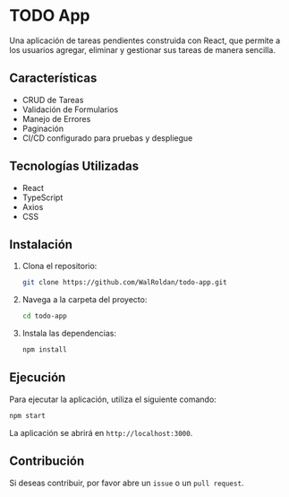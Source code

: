 # TODO App

Una aplicación de tareas pendientes construida con React, que permite a los usuarios agregar, eliminar y gestionar sus tareas de manera sencilla.

## Características

- CRUD de Tareas
- Validación de Formularios
- Manejo de Errores
- Paginación
- CI/CD configurado para pruebas y despliegue

## Tecnologías Utilizadas

- React
- TypeScript
- Axios
- CSS

## Instalación

1. Clona el repositorio:
   ```bash
   git clone https://github.com/WalRoldan/todo-app.git
   ```
2. Navega a la carpeta del proyecto:
   ```bash
   cd todo-app
   ```
3. Instala las dependencias:
   ```bash
   npm install
   ```

## Ejecución

Para ejecutar la aplicación, utiliza el siguiente comando:

```bash
npm start
```

La aplicación se abrirá en `http://localhost:3000`.

## Contribución

Si deseas contribuir, por favor abre un `issue` o un `pull request`.
